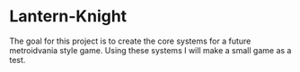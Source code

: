 # Lantern-Knight

The goal for this project is to create the core systems for a future metroidvania style game. 
Using these systems I will make a small game as a test.
